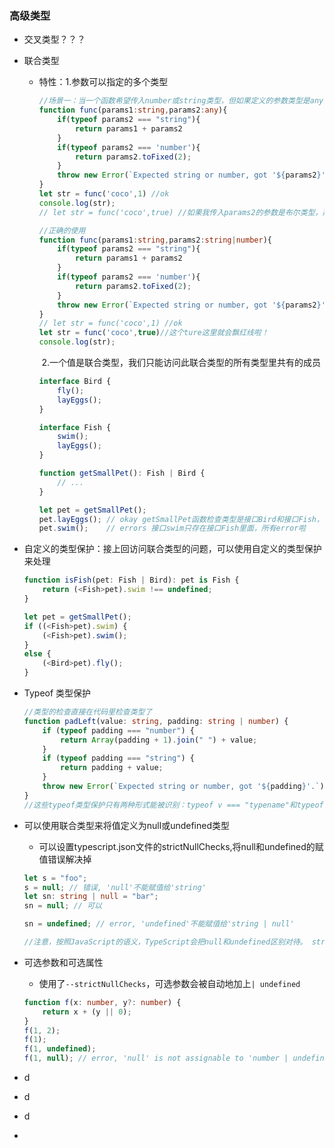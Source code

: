 ### 高级类型

- 交叉类型？？？

- 联合类型

  - 特性：1.参数可以指定的多个类型

    ```typescript
    //场景一：当一个函数希望传入number或string类型，但如果定义的参数类型是any，那么范围太广泛，容易出现bug，像👇的🌰一样
    function func(params1:string,params2:any){
        if(typeof params2 === "string"){
            return params1 + params2
        }
        if(typeof params2 === 'number'){
            return params2.toFixed(2);
        }
        throw new Error(`Expected string or number, got '${params2}'.`);
    }
    let str = func('coco',1) //ok
    console.log(str);
    // let str = func('coco',true) //如果我传入params2的参数是布尔类型，那么容易出错啦，所以我们应该限定一下params2传入的类型种类。看👀下面的使用联合类型去解决这个问题吧，👇
    
    //正确的使用
    function func(params1:string,params2:string|number){
        if(typeof params2 === "string"){
            return params1 + params2
        }
        if(typeof params2 === 'number'){
            return params2.toFixed(2);
        }
        throw new Error(`Expected string or number, got '${params2}'.`);
    }
    // let str = func('coco',1) //ok
    let str = func('coco',true)//这个ture这里就会飘红线啦！
    console.log(str);
    
    ```

    ​	2.一个值是联合类型，我们只能访问此联合类型的所有类型里共有的成员

    ```typescript
    interface Bird {
        fly();
        layEggs();
    }
    
    interface Fish {
        swim();
        layEggs();
    }
    
    function getSmallPet(): Fish | Bird {
        // ...
    }
    
    let pet = getSmallPet();
    pet.layEggs(); // okay getSmallPet函数检查类型是接口Bird和接口Fish，他们两者都有layEggs方法，所以才会显示正确
    pet.swim();    // errors 接口swim只存在接口Fish里面，所有error啦
    ```

- 自定义的类型保护：接上回访问联合类型的问题，可以使用自定义的类型保护来处理

  ```typescript
  function isFish(pet: Fish | Bird): pet is Fish {
      return (<Fish>pet).swim !== undefined;
  }
  
  let pet = getSmallPet();
  if ((<Fish>pet).swim) {
      (<Fish>pet).swim();
  }
  else {
      (<Bird>pet).fly();
  }
  ```

  

- Typeof 类型保护

  ```typescript
  //类型的检查直接在代码里检查类型了
  function padLeft(value: string, padding: string | number) {
      if (typeof padding === "number") {
          return Array(padding + 1).join(" ") + value;
      }
      if (typeof padding === "string") {
          return padding + value;
      }
      throw new Error(`Expected string or number, got '${padding}'.`);
  }
  //这些typeof类型保护只有两种形式能被识别：typeof v === "typename"和typeof v !== "typename"，"typename"必须是"number"，"string"，"boolean"或"symbol"。 但是TypeScript并不会阻止你与其它字符串比较，语言不会把那些表达式识别为类型保护
  ```

  

- 可以使用联合类型来将值定义为null或undefined类型

  - 可以设置typescript.json文件的strictNullChecks,将null和undefined的赋值错误解决掉

  ```typescript
  let s = "foo";
  s = null; // 错误, 'null'不能赋值给'string'
  let sn: string | null = "bar";
  sn = null; // 可以
  
  sn = undefined; // error, 'undefined'不能赋值给'string | null'
  
  //注意，按照JavaScript的语义，TypeScript会把null和undefined区别对待。 string | null，string | undefined和string | undefined | null是不同的类型
  ```

- 可选参数和可选属性

  - 使用了`--strictNullChecks`，可选参数会被自动地加上`| undefined`

  ```typescript
  function f(x: number, y?: number) {
      return x + (y || 0);
  }
  f(1, 2);
  f(1);
  f(1, undefined);
  f(1, null); // error, 'null' is not assignable to 'number | undefined'
  ```

  

- d

- d

- d

- 



